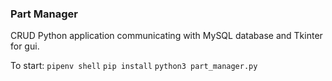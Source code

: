 <h3>Part Manager</h3>

CRUD Python application communicating with MySQL database and Tkinter for gui.

To start:
<code>pipenv shell</code>
<code>pip install</code>
<code>python3 part_manager.py</code>